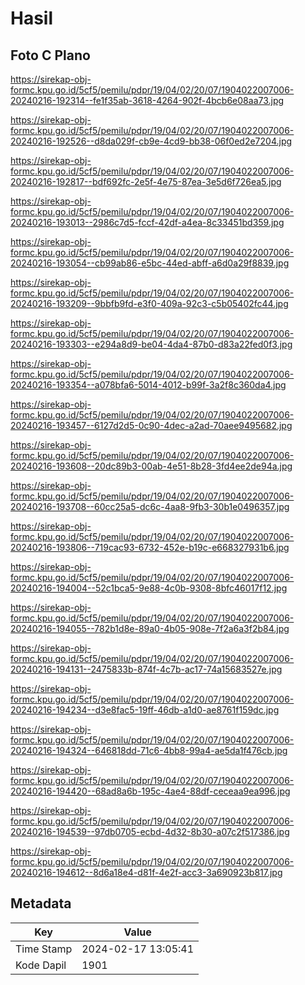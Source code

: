 # Hasil

## Foto C Plano

https://sirekap-obj-formc.kpu.go.id/5cf5/pemilu/pdpr/19/04/02/20/07/1904022007006-20240216-192314--fe1f35ab-3618-4264-902f-4bcb6e08aa73.jpg

https://sirekap-obj-formc.kpu.go.id/5cf5/pemilu/pdpr/19/04/02/20/07/1904022007006-20240216-192526--d8da029f-cb9e-4cd9-bb38-06f0ed2e7204.jpg

https://sirekap-obj-formc.kpu.go.id/5cf5/pemilu/pdpr/19/04/02/20/07/1904022007006-20240216-192817--bdf692fc-2e5f-4e75-87ea-3e5d6f726ea5.jpg

https://sirekap-obj-formc.kpu.go.id/5cf5/pemilu/pdpr/19/04/02/20/07/1904022007006-20240216-193013--2986c7d5-fccf-42df-a4ea-8c33451bd359.jpg

https://sirekap-obj-formc.kpu.go.id/5cf5/pemilu/pdpr/19/04/02/20/07/1904022007006-20240216-193054--cb99ab86-e5bc-44ed-abff-a6d0a29f8839.jpg

https://sirekap-obj-formc.kpu.go.id/5cf5/pemilu/pdpr/19/04/02/20/07/1904022007006-20240216-193209--9bbfb9fd-e3f0-409a-92c3-c5b05402fc44.jpg

https://sirekap-obj-formc.kpu.go.id/5cf5/pemilu/pdpr/19/04/02/20/07/1904022007006-20240216-193303--e294a8d9-be04-4da4-87b0-d83a22fed0f3.jpg

https://sirekap-obj-formc.kpu.go.id/5cf5/pemilu/pdpr/19/04/02/20/07/1904022007006-20240216-193354--a078bfa6-5014-4012-b99f-3a2f8c360da4.jpg

https://sirekap-obj-formc.kpu.go.id/5cf5/pemilu/pdpr/19/04/02/20/07/1904022007006-20240216-193457--6127d2d5-0c90-4dec-a2ad-70aee9495682.jpg

https://sirekap-obj-formc.kpu.go.id/5cf5/pemilu/pdpr/19/04/02/20/07/1904022007006-20240216-193608--20dc89b3-00ab-4e51-8b28-3fd4ee2de94a.jpg

https://sirekap-obj-formc.kpu.go.id/5cf5/pemilu/pdpr/19/04/02/20/07/1904022007006-20240216-193708--60cc25a5-dc6c-4aa8-9fb3-30b1e0496357.jpg

https://sirekap-obj-formc.kpu.go.id/5cf5/pemilu/pdpr/19/04/02/20/07/1904022007006-20240216-193806--719cac93-6732-452e-b19c-e668327931b6.jpg

https://sirekap-obj-formc.kpu.go.id/5cf5/pemilu/pdpr/19/04/02/20/07/1904022007006-20240216-194004--52c1bca5-9e88-4c0b-9308-8bfc46017f12.jpg

https://sirekap-obj-formc.kpu.go.id/5cf5/pemilu/pdpr/19/04/02/20/07/1904022007006-20240216-194055--782b1d8e-89a0-4b05-908e-7f2a6a3f2b84.jpg

https://sirekap-obj-formc.kpu.go.id/5cf5/pemilu/pdpr/19/04/02/20/07/1904022007006-20240216-194131--2475833b-874f-4c7b-ac17-74a15683527e.jpg

https://sirekap-obj-formc.kpu.go.id/5cf5/pemilu/pdpr/19/04/02/20/07/1904022007006-20240216-194234--d3e8fac5-19ff-46db-a1d0-ae8761f159dc.jpg

https://sirekap-obj-formc.kpu.go.id/5cf5/pemilu/pdpr/19/04/02/20/07/1904022007006-20240216-194324--646818dd-71c6-4bb8-99a4-ae5da1f476cb.jpg

https://sirekap-obj-formc.kpu.go.id/5cf5/pemilu/pdpr/19/04/02/20/07/1904022007006-20240216-194420--68ad8a6b-195c-4ae4-88df-ceceaa9ea996.jpg

https://sirekap-obj-formc.kpu.go.id/5cf5/pemilu/pdpr/19/04/02/20/07/1904022007006-20240216-194539--97db0705-ecbd-4d32-8b30-a07c2f517386.jpg

https://sirekap-obj-formc.kpu.go.id/5cf5/pemilu/pdpr/19/04/02/20/07/1904022007006-20240216-194612--8d6a18e4-d81f-4e2f-acc3-3a690923b817.jpg


## Metadata

| Key        | Value               |
| ---------- | ------------------- |
| Time Stamp | 2024-02-17 13:05:41 |
| Kode Dapil | 1901                |




